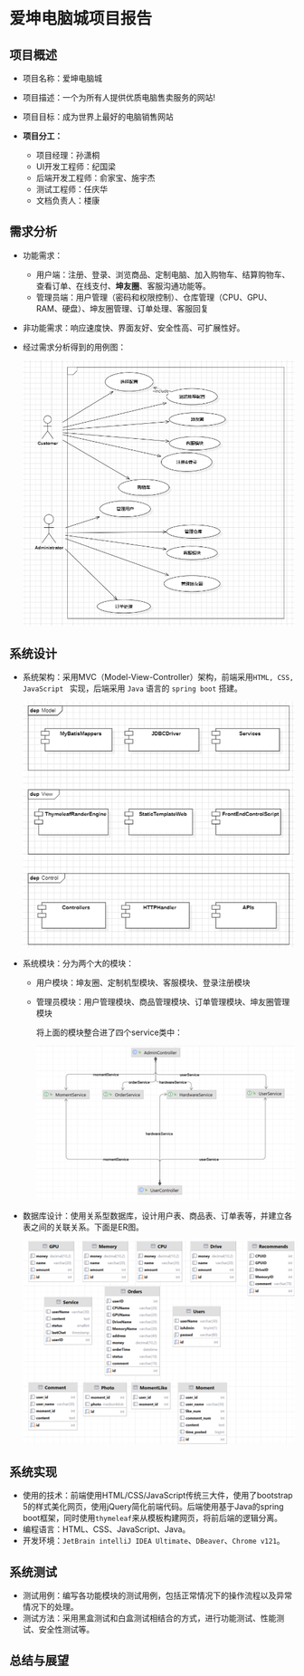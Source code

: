 # 爱坤电脑城项目报告

## 项目概述

+ 项目名称：爱坤电脑城

+ 项目描述：一个为所有人提供优质电脑售卖服务的网站!

+ 项目目标：成为世界上最好的电脑销售网站

+ **项目分工：**
    + 项目经理：孙潇桐
    + UI开发工程师：纪国梁
    + 后端开发工程师：俞家宝、施宇杰
    + 测试工程师：任庆华
    + 文档负责人：楼康

## 需求分析

+ 功能需求：

    + 用户端：注册、登录、浏览商品、定制电脑、加入购物车、结算购物车、查看订单、在线支付、**坤友圈**、客服沟通功能等。
    + 管理员端：用户管理（密码和权限控制）、仓库管理（CPU、GPU、RAM、硬盘）、坤友圈管理、订单处理、客服回复

+ 非功能需求：响应速度快、界面友好、安全性高、可扩展性好。

+ 经过需求分析得到的用例图：

    ![image-20240209232643521](README/image-20240209232643521.png)

## 系统设计

- 系统架构：采用MVC（Model-View-Controller）架构，前端采用`HTML, CSS, JavaScript ` 实现，后端采用 `Java` 语言的 `spring boot` 搭建。

    ![image-20240210155102173](README/image-20240210155102173.png)

- 系统模块：分为两个大的模块：

    - 用户模块：坤友圈、定制机型模块、客服模块、登录注册模块

    - 管理员模块：用户管理模块、商品管理模块、订单管理模块、坤友圈管理模块

        将上面的模块整合进了四个service类中：

        ![image-20240210162148558](README/image-20240210162148558.png)

- 数据库设计：使用关系型数据库，设计用户表、商品表、订单表等，并建立各表之间的关联关系。下面是ER图。

    ![image-20240210162820923](README/image-20240210162820923.png)

## 系统实现

- 使用的技术：前端使用HTML/CSS/JavaScript传统三大件，使用了bootstrap 5的样式美化网页，使用jQuery简化前端代码。后端使用基于Java的spring boot框架，同时使用`thymeleaf`来从模板构建网页，将前后端的逻辑分离。
- 编程语言：HTML、CSS、JavaScript、Java。
- 开发环境：`JetBrain intelliJ IDEA Ultimate`、`DBeaver`、`Chrome v121`。

## 系统测试

- 测试用例：编写各功能模块的测试用例，包括正常情况下的操作流程以及异常情况下的处理。
- 测试方法：采用黑盒测试和白盒测试相结合的方式，进行功能测试、性能测试、安全性测试等。

## 总结与展望







